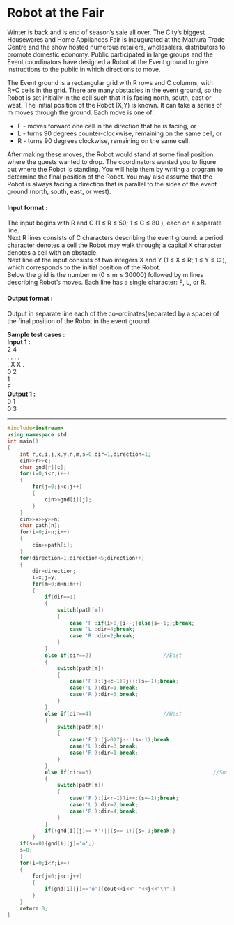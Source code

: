 # Robot at the Fair
Winter is back and is end of season’s sale all over. The City’s biggest Housewares and Home Appliances Fair is inaugurated at the Mathura Trade Centre and the show hosted numerous retailers, wholesalers, distributors to promote domestic economy. Public participated in large groups and the Event coordinators have designed a Robot at the Event ground to give instructions to the public in which directions to move.

The Event ground is a rectangular grid with R rows and C columns, with R*C cells in the grid. There are many obstacles in the event ground, so the Robot is set initially in the cell such that it is facing north, south, east or west. The initial position of the Robot (X,Y) is known. It can take a series of m moves through the ground. Each move is one of:
- F - moves forward one cell in the direction that he is facing, or
- L - turns 90 degrees counter-clockwise, remaining on the same cell, or
- R - turns 90 degrees clockwise, remaining on the same cell.

After making these moves, the Robot would stand at some final position where the guests wanted to drop. The coordinators wanted you to figure out where the Robot is standing. You will help them by writing a program to determine the final position of the Robot. You may also assume that the Robot is always facing a direction that is parallel to the sides of the event ground (north, south, east, or west).

#### Input format :
The input begins with R and C (1 ≤ R ≤ 50; 1 ≤ C ≤ 80 ), each on a separate line.
<br>
Next R lines consists of C characters describing the event ground: a period character denotes a cell the Robot may walk through; a capital X character denotes a cell with an obstacle. 
<br>
Next line of the input consists of two integers X and Y (1 ≤ X ≤ R; 1 ≤ Y ≤ C ), which corresponds to the initial position of the Robot.
<br>
Below the grid is the number m (0 ≤ m ≤ 30000) followed by m lines describing Robot’s moves. Each line has a single character: F, L, or R.


#### Output format :
Output in separate line each of the co-ordinates(separated by a space) of the final position of the Robot in the event ground.

**Sample test cases :<br>
Input 1 :<br>**
2 4<br>
. . . .<br>
. X X .<br>
0 2<br>
1<br>
F<br>
**Output 1 :<br>**
0 1<br>
0 3


----------------------------------------------------------------------------------------------------------------------------------------------------------------------

```cpp
#include<iostream>
using namespace std;
int main()
{
    int r,c,i,j,x,y,n,m,s=0,dir=1,direction=1;
    cin>>r>>c;
    char gnd[r][c];
    for(i=0;i<r;i++)
    {
        for(j=0;j<c;j++)
        {
            cin>>gnd[i][j];
        }
    }
    cin>>x>>y>>n;
    char path[n];
    for(i=0;i<n;i++)
    {
        cin>>path[i];
    }
    for(direction=1;direction<5;direction++)
    {
        dir=direction;
        i=x;j=y;
        for(m=0;m<n;m++)
        {
            if(dir==1)
            {
                switch(path[m])
                {
                    case 'F':if(i>0){i--;}else{s=-1;};break;
                    case 'L':dir=4;break;
                    case 'R':dir=2;break;
                }
            }
            else if(dir==2)                       //East
            {
                switch(path[m])
                {
                    case('F'):(j<c-1)?j++:(s=-1);break;
                    case('L'):dir=1;break;
                    case('R'):dir=3;break;
                }
            }
            else if(dir==4)                       //West
            {
                switch(path[m])
                {
                    case('F'):(j>0)?j--:(s=-1);break;
                    case('L'):dir=3;break;
                    case('R'):dir=1;break;
                }
            }
            else if(dir==3)                                       //South
            {
                switch(path[m])
                {
                    case('F'):(i<r-1)?i++:(s=-1);break;
                    case('L'):dir=2;break;
                    case('R'):dir=4;break;
                }
            }
            if((gnd[i][j]=='X')||(s==-1)){s=-1;break;}
        }
    if(s==0){gnd[i][j]='o';}
    s=0;
    }
    for(i=0;i<r;i++)
    {
        for(j=0;j<c;j++)
        {
            if(gnd[i][j]=='o'){cout<<i<<" "<<j<<"\n";}
        }
    }
    return 0;
}


```
